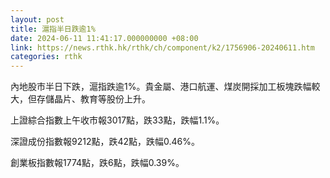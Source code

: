 ```yaml
---
layout: post
title: 滬指半日跌逾1%
date: 2024-06-11 11:41:17.000000000 +08:00
link: https://news.rthk.hk/rthk/ch/component/k2/1756906-20240611.htm
categories: rthk
---
```


內地股市半日下跌，滬指跌逾1%。貴金屬、港口航運、煤炭開採加工板塊跌幅較大，但存儲晶片、教育等股份上升。

上證綜合指數上午收市報3017點，跌33點，跌幅1.1%。

深證成份指數報9212點，跌42點，跌幅0.46%。

創業板指數報1774點，跌6點，跌幅0.39%。
